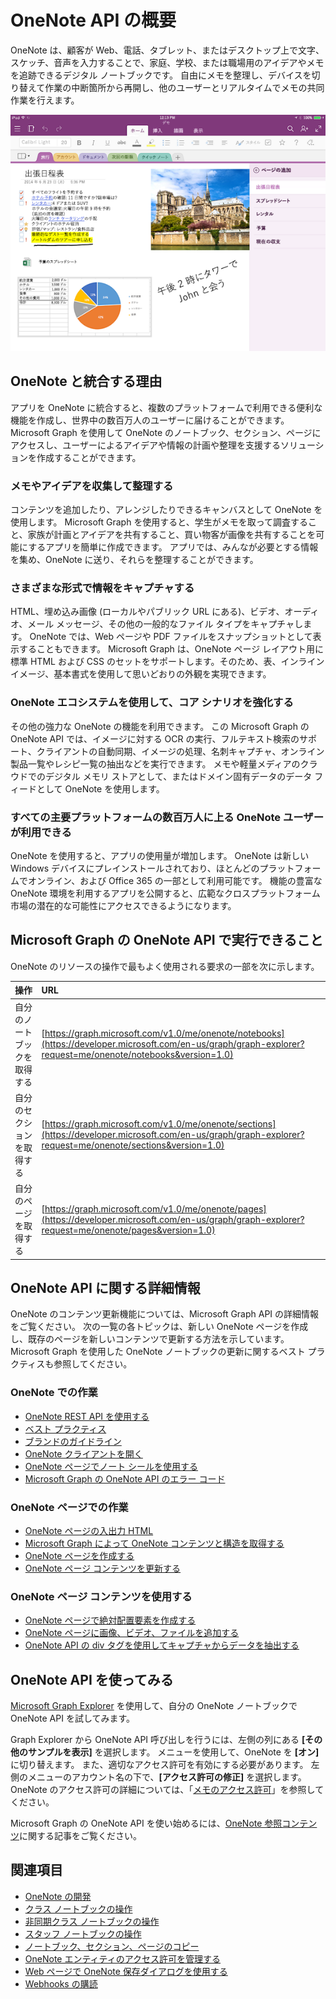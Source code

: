# <a name="onenote-api-overview"></a>OneNote API の概要

OneNote は、顧客が Web、電話、タブレット、またはデスクトップ上で文字、スケッチ、音声を入力することで、家庭、学校、または職場用のアイデアやメモを追跡できるデジタル ノートブックです。 自由にメモを整理し、デバイスを切り替えて作業の中断箇所から再開し、他のユーザーとリアルタイムでメモの共同作業を行えます。

![OneNote ノートブックとセクションとページ](images/onenote-page.png)

## <a name="why-integrate-with-onenote"></a>OneNote と統合する理由

アプリを OneNote に統合すると、複数のプラットフォームで利用できる便利な機能を作成し、世界中の数百万人のユーザーに届けることができます。 Microsoft Graph を使用して OneNote のノートブック、セクション、ページにアクセスし、ユーザーによるアイデアや情報の計画や整理を支援するソリューションを作成することができます。

### <a name="collect-and-organize-notes-and-ideas"></a>メモやアイデアを収集して整理する  

コンテンツを追加したり、アレンジしたりできるキャンバスとして OneNote を使用します。 Microsoft Graph を使用すると、学生がメモを取って調査すること、家族が計画とアイデアを共有すること、買い物客が画像を共有することを可能にするアプリを簡単に作成できます。 アプリでは、みんなが必要とする情報を集め、OneNote に送り、それらを整理することができます。

### <a name="capture-information-in-many-formats"></a>さまざまな形式で情報をキャプチャする

HTML、埋め込み画像 (ローカルやパブリック URL にある)、ビデオ、オーディオ、メール メッセージ、その他の一般的なファイル タイプをキャプチャします。 OneNote では、Web ページや PDF ファイルをスナップショットとして表示することもできます。 Microsoft Graph は、OneNote ページ レイアウト用に標準 HTML および CSS のセットをサポートします。そのため、表、インライン イメージ、基本書式を使用して思いどおりの外観を実現できます。 

### <a name="use-the-onenote-ecosystem-to-enhance-your-core-scenarios"></a>OneNote エコシステムを使用して、コア シナリオを強化する

その他の強力な OneNote の機能を利用できます。 この Microsoft Graph の OneNote API では、イメージに対する OCR の実行、フルテキスト検索のサポート、クライアントの自動同期、イメージの処理、名刺キャプチャ、オンライン製品一覧やレシピ一覧の抽出などを実行できます。 メモや軽量メディアのクラウドでのデジタル メモリ ストアとして、またはドメイン固有データのデータ フィードとして OneNote を使用します。 

### <a name="reach-millions-of-onenote-users-on-all-major-platforms"></a>すべての主要プラットフォームの数百万人に上る OneNote ユーザーが利用できる


OneNote を使用すると、アプリの使用量が増加します。 OneNote は新しい Windows デバイスにプレインストールされており、ほとんどのプラットフォームでオンライン、および Office 365 の一部として利用可能です。 機能の豊富な OneNote 環境を利用するアプリを公開すると、広範なクロスプラットフォーム市場の潜在的な可能性にアクセスできるようになります。

<!-- Might be good to show a few examples of Microsoft Graph API calls here, similar to what we have in the featured scenarios topic: https://developer.microsoft.com/en-us/graph/docs/concepts/featured_scenarios. You could have an H2 section called "What can I do with OneNote APIs in Microsoft Graph?"-->

## <a name="what-can-i-do-with-onenote-apis-in-microsoft-graph"></a>Microsoft Graph の OneNote API で実行できること

OneNote のリソースの操作で最もよく使用される要求の一部を次に示します。

|操作|URL|
|:--------|:--|
|自分のノートブックを取得する|[https://graph.microsoft.com/v1.0/me/onenote/notebooks](https://developer.microsoft.com/en-us/graph/graph-explorer?request=me/onenote/notebooks&version=1.0)|
|自分のセクションを取得する|[https://graph.microsoft.com/v1.0/me/onenote/sections](https://developer.microsoft.com/en-us/graph/graph-explorer?request=me/onenote/sections&version=1.0)|
|自分のページを取得する|[https://graph.microsoft.com/v1.0/me/onenote/pages](https://developer.microsoft.com/en-us/graph/graph-explorer?request=me/onenote/pages&version=1.0)|

## <a name="learn-more-about-onenote-apis"></a>OneNote API に関する詳細情報

OneNote のコンテンツ更新機能については、Microsoft Graph API の詳細情報をご覧ください。 次の一覧の各トピックは、新しい OneNote ページを作成し、既存のページを新しいコンテンツで更新する方法を示しています。 Microsoft Graph を使用した OneNote ノートブックの更新に関するベスト プラクティスも参照してください。 


### <a name="work-with-onenote"></a>OneNote での作業

* [OneNote REST API を使用する](../api-reference/v1.0/resources/onenote-api-overview.md)
* [ベスト プラクティス](onenote_best_practices.md)
* [ブランドのガイドライン](onenote-branding.md)
* [OneNote クライアントを開く](open_onenote_client.md)
* [OneNote ページでノート シールを使用する](onenote-note-tags.md)
* [Microsoft Graph の OneNote API のエラー コード](onenote_error_codes.md)

### <a name="work-with-onenote-pages"></a>OneNote ページでの作業

* [OneNote ページの入出力 HTML](onenote_input_output_html.md)
* [Microsoft Graph によって OneNote コンテンツと構造を取得する](onenote-get-content.md)
* [OneNote ページを作成する](onenote-create-page.md)
* [OneNote ページ コンテンツを更新する](onenote_update_page.md)

### <a name="work-with-onenote-page-content"></a>OneNote ページ コンテンツを使用する

* [OneNote ページで絶対配置要素を作成する](onenote-abs-pos.md)
* [OneNote ページに画像、ビデオ、ファイルを追加する](onenote_images_files.md)
* [OneNote API の div タグを使用してキャプチャからデータを抽出する](onenote-extract-data.md)



## <a name="explore-the-onenote-apis"></a>OneNote API を使ってみる

[Microsoft Graph Explorer](https://developer.microsoft.com/ja-JP/graph/graph-explorer) を使用して、自分の OneNote ノートブックで OneNote API を試してみます。

Graph Explorer から OneNote API 呼び出しを行うには、左側の列にある **[その他のサンプルを表示]** を選択します。 メニューを使用して、OneNote を **[オン]** に切り替えます。 また、適切なアクセス許可を有効にする必要があります。 左側のメニューのアカウント名の下で、**[アクセス許可の修正]** を選択します。 OneNote のアクセス許可の詳細については、「[メモのアクセス許可](permissions_reference.md#notes-permissions)」を参照してください。

Microsoft Graph の OneNote API を使い始めるには、[OneNote 参照コンテンツ](../api-reference/v1.0/resources/onenote-api-overview.md)に関する記事をご覧ください。

## <a name="see-also"></a>関連項目

- [OneNote の開発](https://docs.microsoft.com/ja-JP/previous-versions/office/office-365-api/how-to/onenote-landing)
- [クラス ノートブックの操作](https://docs.microsoft.com/ja-JP/previous-versions/office/office-365-api/how-to/onenote-classnotebook)
- [非同期クラス ノートブックの操作](https://docs.microsoft.com/ja-JP/previous-versions/office/office-365-api/how-to/onenote-classnotebook-asynchronous)
- [スタッフ ノートブックの操作](https://docs.microsoft.com/ja-JP/previous-versions/office/office-365-api/how-to/onenote-staffnotebook)
- [ノートブック、セクション、ページのコピー](https://docs.microsoft.com/ja-JP/previous-versions/office/office-365-api/how-to/onenote-copy)
- [OneNote エンティティのアクセス許可を管理する](https://docs.microsoft.com/ja-JP/previous-versions/office/office-365-api/how-to/onenote-manage-perms)
- [Web ページで OneNote 保存ダイアログを使用する](https://docs.microsoft.com/ja-JP/previous-versions/office/office-365-api/how-to/onenote-save-dialog)
- [Webhooks の購読](https://docs.microsoft.com/ja-JP/previous-versions/office/office-365-api/how-to/onenote-sync)
